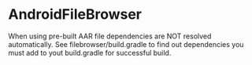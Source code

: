# AndroidFileBrowser
When using pre-built AAR file dependencies are NOT resolved automatically. See filebrowser/build.gradle to find out dependencies you must add to yout build.gradle for successful build.
